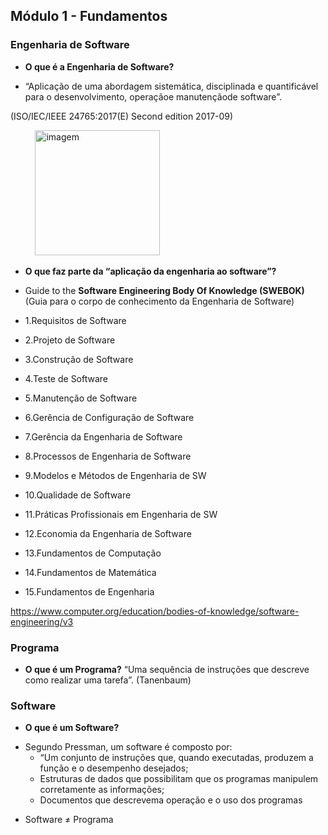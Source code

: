 ## Módulo 1 - Fundamentos

### Engenharia de Software

* **O que é a Engenharia de Software?**

- “Aplicação de uma abordagem sistemática, disciplinada e quantificável para o desenvolvimento, operaçãoe manutençãode software”.

(ISO/IEC/IEEE 24765:2017(E) Second edition 2017-09)

 <p>
  &nbsp;&nbsp;&nbsp;&nbsp; &nbsp;&nbsp;&nbsp;&nbsp;
  <img src="https://ieeecs-media.computer.org/assets/png/swebok3.png" alt="imagem" width="200px" />
 </p>



* **O que faz parte da “aplicação da engenharia ao software”?**

- Guide to the **Software Engineering Body Of Knowledge (SWEBOK)**
(Guia para o corpo de conhecimento da Engenharia de Software)

- 1.Requisitos de Software
- 2.Projeto de Software
- 3.Construção de Software
- 4.Teste de Software
- 5.Manutenção de Software
- 6.Gerência de Configuração de Software
- 7.Gerência da Engenharia de Software
- 8.Processos de Engenharia de Software
- 9.Modelos e Métodos de Engenharia de SW
- 10.Qualidade de Software
- 11.Práticas Profissionais em Engenharia de SW
- 12.Economia da Engenharia de Software
- 13.Fundamentos de Computação
- 14.Fundamentos de Matemática
- 15.Fundamentos de Engenharia

https://www.computer.org/education/bodies-of-knowledge/software-engineering/v3

### Programa
* **O que é um Programa?**
“Uma sequência de instruções que descreve como realizar uma tarefa”.
(Tanenbaum)

### Software
* **O que é um Software?**
- Segundo Pressman, um software é composto por:
    * “Um conjunto de instruções que, quando executadas, produzem a função e o desempenho desejados;
    * Estruturas de dados que possibilitam que os programas manipulem corretamente as informações;
    * Documentos que descrevema operação e o uso dos programas
* Software ≠ Programa